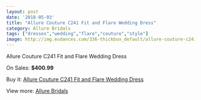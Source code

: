 ```yaml
---
layout: post
date: '2018-05-03'
title: "Allure Couture C241 Fit and Flare Wedding Dress"
category: Allure Bridals
tags: ["dresses","wedding","flare","couture","style"]
image: http://img.eudances.com/336-thickbox_default/allure-couture-c241-fit-and-flare-wedding-dress.jpg
---
```

Allure Couture C241 Fit and Flare Wedding Dress

On Sales: **$400.99**
<a href="https://www.eudances.com/en/allure-bridals/104-allure-couture-c241-fit-and-flare-wedding-dress.html"><amp-img layout="responsive" width="600" height="600" src="//img.eudances.com/336-thickbox_default/allure-couture-c241-fit-and-flare-wedding-dress.jpg" alt="Allure Couture C241 Fit and Flare Wedding Dress 0" /></a>
<a href="https://www.eudances.com/en/allure-bridals/104-allure-couture-c241-fit-and-flare-wedding-dress.html"><amp-img layout="responsive" width="600" height="600" src="//img.eudances.com/338-thickbox_default/allure-couture-c241-fit-and-flare-wedding-dress.jpg" alt="Allure Couture C241 Fit and Flare Wedding Dress 1" /></a>
<a href="https://www.eudances.com/en/allure-bridals/104-allure-couture-c241-fit-and-flare-wedding-dress.html"><amp-img layout="responsive" width="600" height="600" src="//img.eudances.com/337-thickbox_default/allure-couture-c241-fit-and-flare-wedding-dress.jpg" alt="Allure Couture C241 Fit and Flare Wedding Dress 2" /></a>

Buy it: [Allure Couture C241 Fit and Flare Wedding Dress](https://www.eudances.com/en/allure-bridals/104-allure-couture-c241-fit-and-flare-wedding-dress.html "Allure Couture C241 Fit and Flare Wedding Dress")

View more: [Allure Bridals](https://www.eudances.com/en/2-allure-bridals "Allure Bridals")